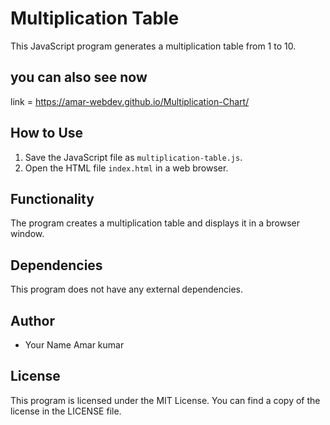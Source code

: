 # Multiplication Table

This JavaScript program generates a multiplication table from 1 to 10.

## you can also see now 

link = https://amar-webdev.github.io/Multiplication-Chart/

## How to Use

1. Save the JavaScript file as `multiplication-table.js`.
2. Open the HTML file `index.html` in a web browser.

## Functionality

The program creates a multiplication table and displays it in a browser window.

## Dependencies

This program does not have any external dependencies.

## Author

* Your Name Amar kumar 

## License

This program is licensed under the MIT License.  You can find a copy of the license in the LICENSE file.
